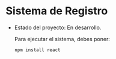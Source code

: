 <h1> Sistema de Registro</h1>

- Estado del proyecto: En desarrollo.

  Para ejecutar el sistema, debes poner:

  ```npm install react```
